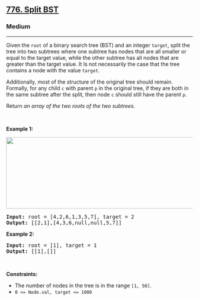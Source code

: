 <h2><a href="https://leetcode.com/problems/split-bst/">776. Split BST</a></h2><h3>Medium</h3><hr><div style="user-select: auto;"><p style="user-select: auto;">Given the <code style="user-select: auto;">root</code> of a binary search tree (BST) and an integer <code style="user-select: auto;">target</code>, split the tree into two subtrees where one subtree has nodes that are all smaller or equal to the target value, while the other subtree has all nodes that are greater than the target value. It Is not necessarily the case that the tree contains a node with the value <code style="user-select: auto;">target</code>.</p>

<p style="user-select: auto;">Additionally, most of the structure of the original tree should remain. Formally, for any child <code style="user-select: auto;">c</code> with parent <code style="user-select: auto;">p</code> in the original tree, if they are both in the same subtree after the split, then node <code style="user-select: auto;">c</code> should still have the parent <code style="user-select: auto;">p</code>.</p>

<p style="user-select: auto;">Return <em style="user-select: auto;">an array of the two roots of the two subtrees</em>.</p>

<p style="user-select: auto;">&nbsp;</p>
<p style="user-select: auto;"><strong style="user-select: auto;">Example 1:</strong></p>
<img alt="" src="https://assets.leetcode.com/uploads/2021/06/13/split-tree.jpg" style="width: 600px; height: 193px; user-select: auto;">
<pre style="user-select: auto;"><strong style="user-select: auto;">Input:</strong> root = [4,2,6,1,3,5,7], target = 2
<strong style="user-select: auto;">Output:</strong> [[2,1],[4,3,6,null,null,5,7]]
</pre>

<p style="user-select: auto;"><strong style="user-select: auto;">Example 2:</strong></p>

<pre style="user-select: auto;"><strong style="user-select: auto;">Input:</strong> root = [1], target = 1
<strong style="user-select: auto;">Output:</strong> [[1],[]]
</pre>

<p style="user-select: auto;">&nbsp;</p>
<p style="user-select: auto;"><strong style="user-select: auto;">Constraints:</strong></p>

<ul style="user-select: auto;">
	<li style="user-select: auto;">The number of nodes in the tree is in the range <code style="user-select: auto;">[1, 50]</code>.</li>
	<li style="user-select: auto;"><code style="user-select: auto;">0 &lt;= Node.val, target &lt;= 1000</code></li>
</ul>
</div>